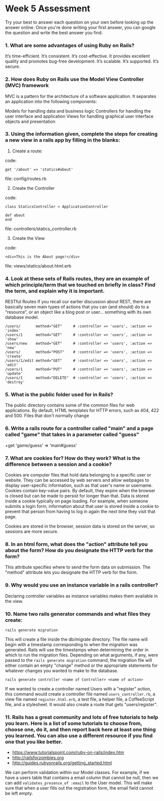 # Week 5 Assessment

Try your best to answer each question on your own before looking up the answer online. Once you're done writing your first answer, you can google the question and write the best answer you find.

### 1. What are some advantages of using Ruby on Rails?
It’s time-efficient.
It’s consistent.
It’s cost-effective.
It provides excellent quality and promotes bug-free development.
It’s scalable.
It’s supported.
It’s secure.

### 2. How does Ruby on Rails use the Model View Controller (MVC) framework
MVC is a pattern for the architecture of a software application. It separates an application into the following components:

Models for handling data and business logic
Controllers for handling the user interface and application
Views for handling graphical user interface objects and presentation

### 3. Using the information given, complete the steps for creating a new view in a rails app by filling in the blanks:

  1. Create a route:

  code:
  ```
  get '/about' => 'statics#about'
  ```
  file: config/routes.rb

  2. Create the Controller

  code:
  ```
  class StaticsController < ApplicationController

  def about
  end
  ```

  file: controllers/statics_controller.rb

  3. Create the View

  code:

  ```
  <div>This is the About page!</div>
  ```

  file: views/statics/about.html.erb


### 4. Look at these sets of Rails routes, they are an example of which principle/term that we touched on briefly in class? Find the term, and explain why it is important.

RESTful Routes
If you recall our earlier discussion about REST, there are basically seven main types of actions that you can (and should) do to a “resource”, or an object like a blog post or user… something with its own database model.

```
/users/       method="GET"     # :controller => 'users', :action => 'index'
/users/1      method="GET"     # :controller => 'users', :action => 'show'
/users/new    method="GET"     # :controller => 'users', :action => 'new'
/users/       method="POST"    # :controller => 'users', :action => 'create'
/users/1/edit method="GET"     # :controller => 'users', :action => 'edit'
/users/1      method="PUT"     # :controller => 'users', :action => 'update'
/users/1      method="DELETE"  # :controller => 'users', :action => 'destroy'
```

### 5. What is the public folder used for in Rails?
The public directory contains some of the common files for web applications. By default, HTML templates for HTTP errors, such as 404, 422 and 500. Files that don't normally change

### 6. Write a rails route for a controller called "main" and a page called "game" that takes in a parameter called "guess"

+get 'game/guess' => 'main#guess'

### 7. What are cookies for? How do they work? What is the difference between a session and a cookie?
Cookies are computer files that hold data belonging to a specific user or
website. They can be accessed by web servers and allow webpages to display
user-specific information, such as that user's name or username. Cookies contain key-value pairs. By default, they expire when the browser is closed but can be made to persist for longer than that. Data is stored inside a cookie typically on page loading. For example, when someone submits a login form, information about that user is stored inside a cookie to prevent that person from having to log in again the next time they visit that page.

Cookies are stored in the browser, session data is stored on the server,
so sessions are more secure.

### 8. In an html form, what does the "action" attribute tell you about the form?  How do you designate the HTTP verb for the form?
This attribute specifies where to send the form data on submission. The "method"
attribute lets you designate the HTTP verb for the form.

### 9. Why would you use an instance variable in a rails controller?
Declaring controller variables as instance variables makes them available in the view.


### 10. Name two rails generator commands and what files they create:

`rails generate migration`

This will create a file inside the db/migrate directory. The file name will
begin with a timestamp corresponding to when the migration was generated. Rails
will use the timestamps when determining the order in which to run the
migration files. Depending on what arguments, if any, were passed to the
`rails generate migration` command, the migration file will either contain
an empty "change" method or the appropriate statements for whatever changes you
wanted to make to the database.

`rails generate controller <name of Controller> <name of action>`

If we wanted to create a controller named Users with a "register" action, this
command would create a controller file named `users_controller.rb`, a view file
named `register.html.erb`, a test file, a helper file, a CoffeeScript file, and
a stylesheet. It would also create a route that gets "users/register".



### 11. Rails has a great community and lots of free tutorials to help you learn. Here is a list of some tutorials to choose from, choose one, do it, and then report back here at least one thing you learned. You can also use a different resource if you find one that you like better.

- https://www.tutorialspoint.com/ruby-on-rails/index.htm
- http://railsforzombies.org
- http://guides.rubyonrails.org/getting_started.html

We can perform validation within our Model classes. For example, if we have a
users table that contains a email column that cannot be null, then we can add
`validates_presence_of :email` to the User model. This will make sure that when
a user fills out the registration form, the email field cannot be left empty.
